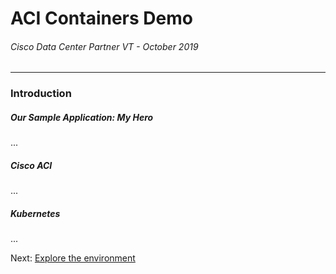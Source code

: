 # ACI Containers Demo
###### Cisco Data Center Partner VT - October 2019
<hr>

### Introduction

##### Our Sample Application: My Hero

...

##### Cisco ACI

...

##### Kubernetes

...

Next: [Explore the environment](https://github.com/rtortori/emear-pvt-aci-containers/blob/master/2-environment.md)


